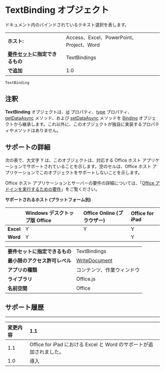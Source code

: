 
# TextBinding オブジェクト
ドキュメント内のバインドされているテキスト選択を表します。

|||
|:-----|:-----|
|**ホスト:**|Access、Excel、PowerPoint、Project、Word|
|**[要件セット](../../docs/overview/specify-office-hosts-and-api-requirements.md)に指定できるもの**|TextBindings|
|**で追加**|1.0|

```
TextBinding
```


## 注釈

**TextBinding** オブジェクトは、[id](../../reference/shared/binding.id.md) プロパティ、[type](../../reference/shared/binding.type.md) プロパティ、[getDataAsync](../../reference/shared/binding.getdataasync.md) メソッド、および [setDataAsync](../../reference/shared/binding.setdataasync.md) メソッドを [Binding](../../reference/shared/binding.md) オブジェクトから継承します。これ以外に、このオブジェクトが独自に実装するプロパティやメソッドはありません。


## サポートの詳細


次の表で、大文字 Y は、このオブジェクトは、対応する Office ホスト アプリケーションでサポートされていることを示します。空のセルは、Office ホスト アプリケーションでこのオブジェクトをサポートしないことを示します。

Office ホスト アプリケーションとサーバーの要件の詳細については、「[Office アドインを実行するための要件](../../docs/overview/requirements-for-running-office-add-ins.md)」をご覧ください。


**サポートされるホスト (プラットフォーム別)**


||**Windows デスクトップ版 Office**|**Office Online (ブラウザー)**|**Office for iPad**|
|:-----|:-----|:-----|:-----|
|**Excel**|Y|Y|Y|
|**Word**|Y||Y|

|||
|:-----|:-----|
|**要件セットに指定できるもの**|TextBindings|
|**最小限のアクセス許可レベル**|[WriteDocument](../../docs/develop/requesting-permissions-for-api-use-in-content-and-task-pane-add-ins.md)|
|**アプリの種類**|コンテンツ、作業ウィンドウ|
|**ライブラリ**|Office.js|
|**名前空間**|Office|

## サポート履歴



****


|**変更内容**|**1.1**|
|:-----|:-----|
|1.1|Office for iPad における Excel と Word のサポートが追加されました。|
|1.0|導入|
